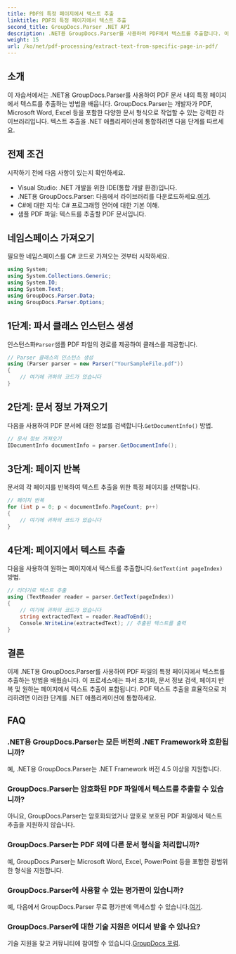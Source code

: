 ```yaml
---
title: PDF의 특정 페이지에서 텍스트 추출
linktitle: PDF의 특정 페이지에서 텍스트 추출
second_title: GroupDocs.Parser .NET API
description: .NET용 GroupDocs.Parser를 사용하여 PDF에서 텍스트를 추출합니다. 이 강력한 라이브러리를 사용하면 특정 페이지 콘텐츠를 쉽게 검색할 수 있습니다.
weight: 15
url: /ko/net/pdf-processing/extract-text-from-specific-page-in-pdf/
---
```

## 소개
이 자습서에서는 .NET용 GroupDocs.Parser를 사용하여 PDF 문서 내의 특정 페이지에서 텍스트를 추출하는 방법을 배웁니다. GroupDocs.Parser는 개발자가 PDF, Microsoft Word, Excel 등을 포함한 다양한 문서 형식으로 작업할 수 있는 강력한 라이브러리입니다. 텍스트 추출을 .NET 애플리케이션에 통합하려면 다음 단계를 따르세요.
## 전제 조건
시작하기 전에 다음 사항이 있는지 확인하세요.
- Visual Studio: .NET 개발을 위한 IDE(통합 개발 환경)입니다.
-  .NET용 GroupDocs.Parser: 다음에서 라이브러리를 다운로드하세요.[여기](https://releases.groupdocs.com/parser/net/).
- C#에 대한 지식: C# 프로그래밍 언어에 대한 기본 이해.
- 샘플 PDF 파일: 텍스트를 추출할 PDF 문서입니다.

## 네임스페이스 가져오기
필요한 네임스페이스를 C# 코드로 가져오는 것부터 시작하세요.
```csharp
using System;
using System.Collections.Generic;
using System.IO;
using System.Text;
using GroupDocs.Parser.Data;
using GroupDocs.Parser.Options;
```
## 1단계: 파서 클래스 인스턴스 생성
 인스턴스화`Parser`샘플 PDF 파일의 경로를 제공하여 클래스를 제공합니다.
```csharp
// Parser 클래스의 인스턴스 생성
using (Parser parser = new Parser("YourSampleFile.pdf"))
{
    // 여기에 귀하의 코드가 있습니다
}
```
## 2단계: 문서 정보 가져오기
 다음을 사용하여 PDF 문서에 대한 정보를 검색합니다.`GetDocumentInfo()` 방법.
```csharp
// 문서 정보 가져오기
IDocumentInfo documentInfo = parser.GetDocumentInfo();
```
## 3단계: 페이지 반복
문서의 각 페이지를 반복하여 텍스트 추출을 위한 특정 페이지를 선택합니다.
```csharp
// 페이지 반복
for (int p = 0; p < documentInfo.PageCount; p++)
{
    // 여기에 귀하의 코드가 있습니다
}
```
## 4단계: 페이지에서 텍스트 추출
 다음을 사용하여 원하는 페이지에서 텍스트를 추출합니다.`GetText(int pageIndex)` 방법.
```csharp
// 리더기로 텍스트 추출
using (TextReader reader = parser.GetText(pageIndex))
{
    // 여기에 귀하의 코드가 있습니다
    string extractedText = reader.ReadToEnd();
    Console.WriteLine(extractedText); // 추출된 텍스트를 출력
}
```

## 결론
이제 .NET용 GroupDocs.Parser를 사용하여 PDF 파일의 특정 페이지에서 텍스트를 추출하는 방법을 배웠습니다. 이 프로세스에는 파서 초기화, 문서 정보 검색, 페이지 반복 및 원하는 페이지에서 텍스트 추출이 포함됩니다. PDF 텍스트 추출을 효율적으로 처리하려면 이러한 단계를 .NET 애플리케이션에 통합하세요.

## FAQ
### .NET용 GroupDocs.Parser는 모든 버전의 .NET Framework와 호환됩니까?
예, .NET용 GroupDocs.Parser는 .NET Framework 버전 4.5 이상을 지원합니다.
### GroupDocs.Parser는 암호화된 PDF 파일에서 텍스트를 추출할 수 있습니까?
아니요, GroupDocs.Parser는 암호화되었거나 암호로 보호된 PDF 파일에서 텍스트 추출을 지원하지 않습니다.
### GroupDocs.Parser는 PDF 외에 다른 문서 형식을 처리합니까?
예, GroupDocs.Parser는 Microsoft Word, Excel, PowerPoint 등을 포함한 광범위한 형식을 지원합니다.
### GroupDocs.Parser에 사용할 수 있는 평가판이 있습니까?
 예, 다음에서 GroupDocs.Parser 무료 평가판에 액세스할 수 있습니다.[여기](https://releases.groupdocs.com/).
### GroupDocs.Parser에 대한 기술 지원은 어디서 받을 수 있나요?
 기술 지원을 찾고 커뮤니티에 참여할 수 있습니다.[GroupDocs 포럼](https://forum.groupdocs.com/c/parser/17).